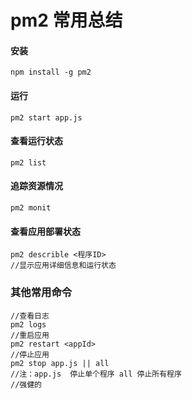 # pm2 常用总结

#### 安装

``` 
npm install -g pm2
```

#### 运行

```
pm2 start app.js
```

#### 查看运行状态

```
pm2 list
```

#### 追踪资源情况

```
pm2 monit
```

#### 查看应用部署状态

```
pm2 describle <程序ID>
//显示应用详细信息和运行状态
```

### 其他常用命令

```
//查看日志
pm2 logs
//重启应用
pm2 restart <appId>
//停止应用
pm2 stop app.js || all
//注：app.js  停止单个程序 all 停止所有程序
//强健的
```





